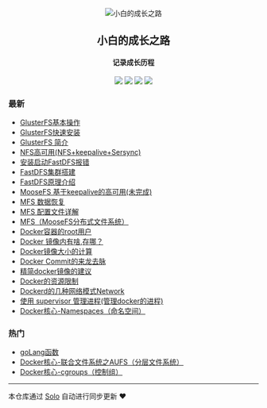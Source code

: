 <p align="center"><img alt="小白的成长之路" src="https://static.b3log.org/images/brand/solo-32.png"></p><h2 align="center">
小白的成长之路
</h2>

<h4 align="center">记录成长历程</h4>
<p align="center"><a title="小白的成长之路" target="_blank" href="https://github.com/shoufuzhang/solo-blog"><img src="https://img.shields.io/github/last-commit/shoufuzhang/solo-blog.svg?style=flat-square&color=FF9900"></a>
<a title="GitHub repo size in bytes" target="_blank" href="https://github.com/shoufuzhang/solo-blog"><img src="https://img.shields.io/github/repo-size/shoufuzhang/solo-blog.svg?style=flat-square"></a>
<a title="Solo Version" target="_blank" href="https://github.com/b3log/solo/releases"><img src="https://img.shields.io/badge/solo-3.6.3-f1e05a.svg?style=flat-square&color=blueviolet"></a>
<a title="Hits" target="_blank" href="https://github.com/b3log/hits"><img src="https://hits.b3log.org/shoufuzhang/solo-blog.svg"></a></p>

### 最新

* [GlusterFS基本操作](https://www.zhangshoufu.com/articles/2019/07/17/1563371326510.html)
* [GlusterFS快速安装](https://www.zhangshoufu.com/articles/2019/07/17/1563371275639.html)
* [ GlusterFS 简介](https://www.zhangshoufu.com/articles/2019/07/17/1563371253381.html)
* [NFS高可用(NFS+keepalive+Sersync)](https://www.zhangshoufu.com/articles/2019/07/17/1563371054455.html)
* [安装启动FastDFS报错](https://www.zhangshoufu.com/articles/2019/07/17/1563370995106.html)
* [FastDFS集群搭建](https://www.zhangshoufu.com/articles/2019/07/17/1563370972893.html)
* [FastDFS原理介绍](https://www.zhangshoufu.com/articles/2019/07/17/1563370914662.html)
* [MooseFS 基于keepalive的高可用(未完成)](https://www.zhangshoufu.com/articles/2019/07/17/1563370479988.html)
* [MFS 数据恢复](https://www.zhangshoufu.com/articles/2019/07/17/1563370445625.html)
* [MFS 配置文件详解](https://www.zhangshoufu.com/articles/2019/07/17/1563370417370.html)
* [MFS（MooseFS分布式文件系统）](https://www.zhangshoufu.com/articles/2019/07/17/1563370387410.html)
* [Docker容器的root用户](https://www.zhangshoufu.com/articles/2019/07/17/1563370119268.html)
* [Docker 镜像内有啥,存哪？](https://www.zhangshoufu.com/articles/2019/07/17/1563370089862.html)
* [Docker镜像大小的计算](https://www.zhangshoufu.com/articles/2019/07/17/1563370047533.html)
* [Docker Commit的来龙去脉](https://www.zhangshoufu.com/articles/2019/07/17/1563370012622.html)
* [精简docker镜像的建议](https://www.zhangshoufu.com/articles/2019/07/17/1563369907854.html)
* [Docker的资源限制](https://www.zhangshoufu.com/articles/2019/07/17/1563369732297.html)
* [Dockerd的几种网络模式Network](https://www.zhangshoufu.com/articles/2019/07/17/1563369660642.html)
* [使用 supervisor 管理进程(管理docker的进程)](https://www.zhangshoufu.com/articles/2019/07/17/1563369620538.html)
* [Docker核心-Namespaces（命名空间）](https://www.zhangshoufu.com/articles/2019/07/17/1563369580339.html)

### 热门

* [goLang函数](https://www.zhangshoufu.com/articles/2019/07/17/1563356673555.html)
* [Docker核心-联合文件系统之AUFS（分层文件系统）](https://www.zhangshoufu.com/articles/2019/07/17/1563369499417.html)
* [Docker核心-cgroups（控制组）](https://www.zhangshoufu.com/articles/2019/07/17/1563369541084.html)



---

本仓库通过 [Solo](https://github.com/b3log/solo) 自动进行同步更新 ❤️ 